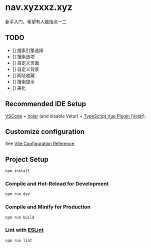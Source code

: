 # nav.xyzxxz.xyz

新手入门，希望有人能指点一二

## TODO

- [] 搜素引擎选择
- [] 搜索选项
- [] 自定义页面
- [] 自定义背景
- [] 网址收藏
- [] 搜索提示
- [] 美化

## Recommended IDE Setup

[VSCode](https://code.visualstudio.com/) + [Volar](https://marketplace.visualstudio.com/items?itemName=Vue.volar) (and disable Vetur) + [TypeScript Vue Plugin (Volar)](https://marketplace.visualstudio.com/items?itemName=Vue.vscode-typescript-vue-plugin).

## Customize configuration

See [Vite Configuration Reference](https://vitejs.dev/config/).

## Project Setup

```sh
npm install
```

### Compile and Hot-Reload for Development

```sh
npm run dev
```

### Compile and Minify for Production

```sh
npm run build
```

### Lint with [ESLint](https://eslint.org/)

```sh
npm run lint
```
